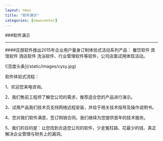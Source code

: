 ```yaml
---
layout: news
title: "软件演示"
categories: [newscenter]
---
```

###软件演示

<hr/>
####庄朋软件推出2015年企业用户量身订制体验式活动系列产品： 餐饮软件  宾馆软件  酒店软件   洗浴软件、行业管理软件等软件，公司店面试用体现活动。
<p>
![百度头条](/static/images/cysy.jpg)
<p>
软件体验式流程：
<p>
1、欢迎您来电咨询。
<p>
2、我们售前工程师了解您公司的需求，推荐适合您的产品进行演示。
<p>
3、试用产品我们技术员支持网络远程安装，并给于相关技术指导及操作说明书。
<p>
4、您对我们软件满意，签订购销合同，我们继续为您提供首年的技术服务。
<p>
5、我们的目的是：让您找到合适您公司的软件，少走冤枉路、花最少的钱、真正解决企业管理与财务上的漏洞。
<p>